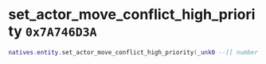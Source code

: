 # set_actor_move_conflict_high_priority `0x7A746D3A`

```lua
natives.entity.set_actor_move_conflict_high_priority(_unk0 --[[ number ]], _unk1 --[[ number ]])
```